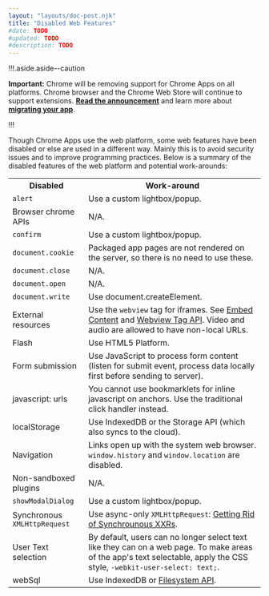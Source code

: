 ```yaml
---
layout: "layouts/doc-post.njk"
title: "Disabled Web Features"
#date: TODO
#updated: TODO
#description: TODO
---
```


!!!.aside.aside--caution

**Important:** Chrome will be removing support for Chrome Apps on all platforms. Chrome browser and
the Chrome Web Store will continue to support extensions. [**Read the announcement**][1] and learn
more about [**migrating your app**][2].

!!!

Though Chrome Apps use the web platform, some web features have been disabled or else are used in a
different way. Mainly this is to avoid security issues and to improve programming practices. Below
is a summary of the disabled features of the web platform and potential work-arounds:

<table class="simple"><tbody><tr><th scope="col">Disabled</th><th scope="col">Work-around</th></tr><tr><td><code>alert</code></td><td>Use a custom lightbox/popup.</td></tr><tr><td>Browser chrome APIs</td><td>N/A.</td></tr><tr><td><code>confirm</code></td><td>Use a custom lightbox/popup.</td></tr><tr><td><code>document.cookie</code></td><td>Packaged app pages are not rendered on the server, so there is no need to use these.</td></tr><tr><td><code>document.close</code></td><td>N/A.</td></tr><tr><td><code>document.open</code></td><td>N/A.</td></tr><tr><td><code>document.write</code></td><td>Use document.createElement.</td></tr><tr><td>External resources</td><td>Use the <code>webview</code> tag for iframes. See <a href="app_external">Embed Content</a> and <a href="webview_tag">Webview Tag API</a>. Video and audio are allowed to have non-local URLs.</td></tr><tr><td>Flash</td><td>Use HTML5 Platform.</td></tr><tr><td>Form submission</td><td>Use JavaScript to process form content (listen for submit event, process data locally first before sending to server).</td></tr><tr><td>javascript: urls</td><td>You cannot use bookmarklets for inline javascript on anchors. Use the traditional click handler instead.</td></tr><tr><td>localStorage</td><td>Use IndexedDB or the Storage API (which also syncs to the cloud).</td></tr><tr><td>Navigation</td><td>Links open up with the system web browser. <code>window.history</code> and <code>window.location</code> are disabled.</td></tr><tr><td>Non-sandboxed plugins</td><td>N/A.</td></tr><tr><td><code>showModalDialog</code></td><td>Use a custom lightbox/popup.</td></tr><tr><td>Synchronous <code>XMLHttpRequest</code></td><td>Use async-only <code>XMLHttpRequest</code>: <a href="http://updates.html5rocks.com/2012/01/Getting-Rid-of-Synchronous-XHRs">Getting Rid of Synchrounous XXRs</a>.</td></tr><tr><td>User Text selection</td><td>By default, users can no longer select text like they can on a web page. To make areas of the app's text selectable, apply the CSS style, <code>-webkit-user-select: text;</code>.</td></tr><tr><td>webSql</td><td>Use IndexedDB or <a href="app_storage">Filesystem API</a>.</td></tr></tbody></table>

[1]: https://blog.chromium.org/2020/01/moving-forward-from-chrome-apps.html
[2]: https://developer.chrome.com/apps/migration
[3]: app_external
[4]: webview_tag
[5]: http://updates.html5rocks.com/2012/01/Getting-Rid-of-Synchronous-XHRs
[6]: app_storage
